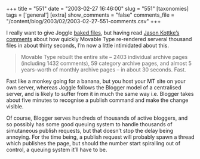 +++
title = "551"
date = "2003-02-27 16:46:00"
slug = "551"
[taxonomies]
tags = ['general']
[extra]
show_comments = "false"
comments_file = "/content/blog/2003/02/2003-02-27-551-comments.csv"
+++

I really want to give Joggle [baked files](http://philringnalda.com/blog/2002/11/halfbaked_and_a_little_fried.php "Baked Files"), but having read [Jason Kottke’s comments](http://www.kottke.org/03/02/030223a_little_bit.html) about how quickly Movable Type re-rendered serveral thousand files in about thirty seconds, I’m now a little intimidated about this.

> Movable Type rebuilt the entire site – 2403 individual archive pages (including 1432 comments), 59 category archive pages, and almost 5 years-worth of monthly archive pages – in about 30 seconds. Fast.

Fast like a monkey going for a banana, but you host your MT site on your own server, whereas Joggle follows the Blogger model of a centralised server, and is likely to suffer from it in much the same way i.e. Blogger takes about five minutes to recognise a publish command and make the change visible.

Of course, Blogger serves hundreds of thousands of active bloggers, and so possibly has some good queuing system to handle thousands of simutaneous publish requests, but that doesn’t stop the delay being annoying. For the time being, a publish request will probably spawn a thread which publishes the page, but should the number start spiralling out of control, a queuing system it’ll have to be.
